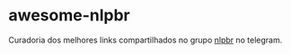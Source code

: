 # awesome-nlpbr
Curadoria dos melhores links compartilhados no grupo [nlpbr](https://t.me/nlpbr) no telegram.
